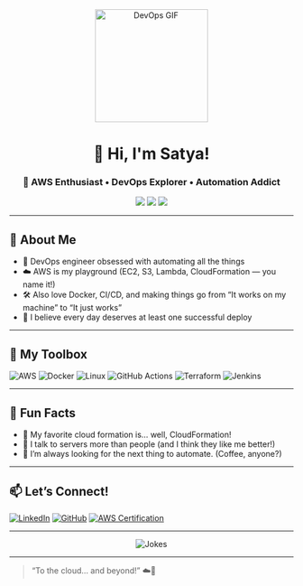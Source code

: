 <!-- Profile README for satya70082 -->

<div align="center">
  <img src="https://media.giphy.com/media/3o7aD2saalBwwftBIY/giphy.gif" width="200" alt="DevOps GIF"/>
  
  # 👋 Hi, I'm Satya! 
  
  ### 🚀 AWS Enthusiast • DevOps Explorer • Automation Addict

  <img src="https://img.shields.io/badge/Cloud-AWS-FF9900?style=for-the-badge&logo=amazonaws&logoColor=white"/>
  <img src="https://img.shields.io/badge/DevOps-%F0%9F%92%BB-blue?style=for-the-badge"/>
  <img src="https://img.shields.io/badge/I%20❤️-automation-blueviolet?style=for-the-badge"/>
</div>

---

## 🌟 About Me

- 💼 DevOps engineer obsessed with automating all the things
- ☁️ AWS is my playground (EC2, S3, Lambda, CloudFormation — you name it!)
- 🛠️ Also love Docker, CI/CD, and making things go from “It works on my machine” to “It just works”
- 🎉 I believe every day deserves at least one successful deploy

---

## 🧰 My Toolbox

![AWS](https://img.shields.io/badge/AWS-232F3E?logo=amazon-aws&logoColor=white&style=flat)
![Docker](https://img.shields.io/badge/Docker-2496ED?logo=docker&logoColor=white&style=flat)
![Linux](https://img.shields.io/badge/Linux-FCC624?logo=linux&logoColor=black&style=flat)
![GitHub Actions](https://img.shields.io/badge/GitHub%20Actions-2088FF?logo=github-actions&logoColor=white&style=flat)
![Terraform](https://img.shields.io/badge/Terraform-7B42BC?logo=terraform&logoColor=white&style=flat)
![Jenkins](https://img.shields.io/badge/Jenkins-D24939?logo=jenkins&logoColor=white&style=flat)

---

## 🚦 Fun Facts

- 🥇 My favorite cloud formation is… well, CloudFormation!
- 🤖 I talk to servers more than people (and I think they like me better!)
- 🦾 I’m always looking for the next thing to automate. (Coffee, anyone?)

---

## 📫 Let’s Connect!

[![LinkedIn](https://img.shields.io/badge/-LinkedIn-0077B5?logo=linkedin&logoColor=white&style=flat)](https://www.linkedin.com/in/satyabrata-panigrahi?utm_source=share&utm_campaign=share_via&utm_content=profile&utm_medium=android_app)
[![GitHub](https://img.shields.io/badge/-GitHub-181717?logo=github&logoColor=white&style=flat)](https://github.com/satya70082)
[![AWS Certification](https://img.shields.io/badge/-AWS%20Certified-FF9900?logo=amazon-aws&logoColor=white&style=flat)](https://aws.amazon.com/certification/)

---

<div align="center">
  <img src="https://readme-jokes.vercel.app/api?hideBorder&bgColor=%23FFF3E0" alt="Jokes"/>
</div>

---

> “To the cloud… and beyond!” ☁️🚀

